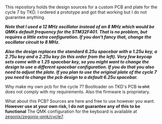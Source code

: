 This repository holds the design sources for a custom PCB and plate for the cycle 7 by TKD. I ordered a prototype and got that working but I do not guarantee anything.

***Note that I used a 12 MHz oscillator instead of an 8 MHz which would be QMKs default frequency for the STM32F401. That is no problem, but requires a little extra configuration. If you don't fancy that, change the oscillator circuit to 8 MHz.***

***Also the design replaces the standard 6.25u spacebar with a 1.25u key, a 2.75u key and a 2.25u key (in this order from the left). Very few keycap sets come with a 1.25 spacebar key, so you might want to change the design to use a different spacebar configuration. If you do that you also need to adjust the plate. If you plan to use the original plate of the cycle 7 you need to change the pcb design to a default 6.25u spacebar.***

Why make my own pcb for the cycle 7? Bootloader on TKD's PCB ~~is shit~~ does not comply with my requirements. Also the firmware is proprietary.

What about this PCB? Sources are here and free to use however you want. **However use at your own risk, I do not guarantee any of this to be functional**
The QMK configuration for the keyboard is available at [zegonix/zegonix-qmk/cycle7](https://github.com/zegonix/zegonix-qmk).
